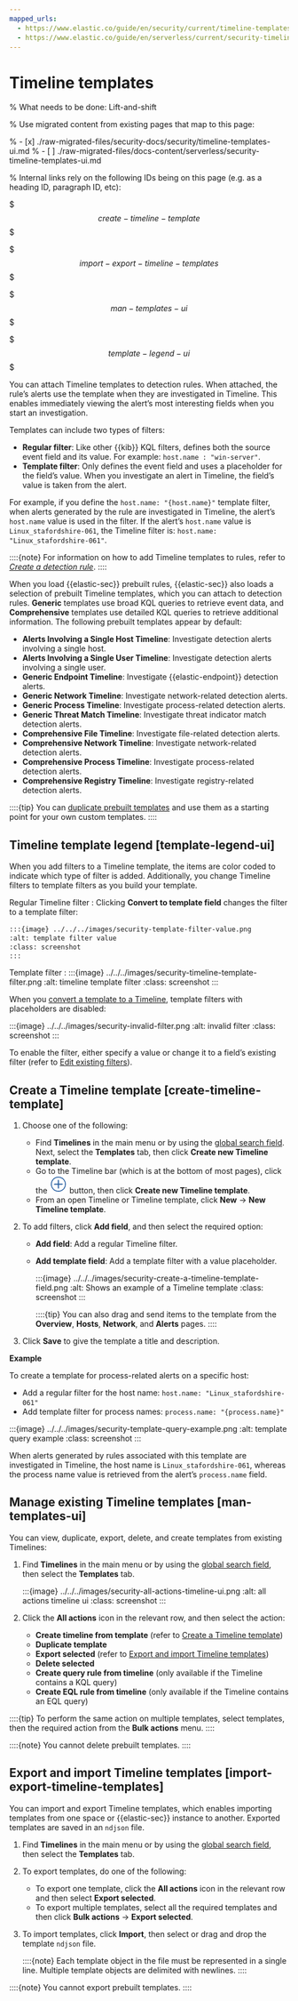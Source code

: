 ```yaml
---
mapped_urls:
  - https://www.elastic.co/guide/en/security/current/timeline-templates-ui.html
  - https://www.elastic.co/guide/en/serverless/current/security-timeline-templates-ui.html
---
```


# Timeline templates

% What needs to be done: Lift-and-shift

% Use migrated content from existing pages that map to this page:

% - [x] ./raw-migrated-files/security-docs/security/timeline-templates-ui.md
% - [ ] ./raw-migrated-files/docs-content/serverless/security-timeline-templates-ui.md

% Internal links rely on the following IDs being on this page (e.g. as a heading ID, paragraph ID, etc):

$$$create-timeline-template$$$

$$$import-export-timeline-templates$$$

$$$man-templates-ui$$$

$$$template-legend-ui$$$

You can attach Timeline templates to detection rules. When attached, the rule’s alerts use the template when they are investigated in Timeline. This enables immediately viewing the alert’s most interesting fields when you start an investigation.

Templates can include two types of filters:

* **Regular filter**: Like other {{kib}} KQL filters, defines both the source event field and its value. For example: `host.name : "win-server"`.
* **Template filter**: Only defines the event field and uses a placeholder for the field’s value. When you investigate an alert in Timeline, the field’s value is taken from the alert.

For example, if you define the `host.name: "{host.name}"` template filter, when alerts generated by the rule are investigated in Timeline, the alert’s `host.name` value is used in the filter. If the alert’s `host.name` value is `Linux_stafordshire-061`, the Timeline filter is: `host.name: "Linux_stafordshire-061"`.

::::{note}
For information on how to add Timeline templates to rules, refer to [*Create a detection rule*](/solutions/security/detect-and-alert/create-detection-rule.md).
::::


When you load {{elastic-sec}} prebuilt rules, {{elastic-sec}} also loads a selection of prebuilt Timeline templates, which you can attach to detection rules. **Generic** templates use broad KQL queries to retrieve event data, and **Comprehensive** templates use detailed KQL queries to retrieve additional information. The following prebuilt templates appear by default:

* **Alerts Involving a Single Host Timeline**: Investigate detection alerts involving a single host.
* **Alerts Involving a Single User Timeline**: Investigate detection alerts involving a single user.
* **Generic Endpoint Timeline**: Investigate {{elastic-endpoint}} detection alerts.
* **Generic Network Timeline**: Investigate network-related detection alerts.
* **Generic Process Timeline**: Investigate process-related detection alerts.
* **Generic Threat Match Timeline**: Investigate threat indicator match detection alerts.
* **Comprehensive File Timeline**: Investigate file-related detection alerts.
* **Comprehensive Network Timeline**: Investigate network-related detection alerts.
* **Comprehensive Process Timeline**: Investigate process-related detection alerts.
* **Comprehensive Registry Timeline**: Investigate registry-related detection alerts.

::::{tip}
You can [duplicate prebuilt templates](/solutions/security/investigate/timeline-templates.md#man-templates-ui) and use them as a starting point for your own custom templates.
::::



## Timeline template legend [template-legend-ui]

When you add filters to a Timeline template, the items are color coded to indicate which type of filter is added. Additionally, you change Timeline filters to template filters as you build your template.

Regular Timeline filter
:   Clicking **Convert to template field** changes the filter to a template filter:

    :::{image} ../../../images/security-template-filter-value.png
    :alt: template filter value
    :class: screenshot
    :::


Template filter
:   :::{image} ../../../images/security-timeline-template-filter.png
:alt: timeline template filter
:class: screenshot
:::


When you [convert a template to a Timeline](/solutions/security/investigate/timeline-templates.md#man-templates-ui), template filters with placeholders are disabled:

:::{image} ../../../images/security-invalid-filter.png
:alt: invalid filter
:class: screenshot
:::

To enable the filter, either specify a value or change it to a field’s existing filter (refer to [Edit existing filters](/solutions/security/investigate/timeline.md#pivot)).


## Create a Timeline template [create-timeline-template]

1. Choose one of the following:

    * Find **Timelines** in the main menu or by using the [global search field](/explore-analyze/find-and-organize/find-apps-and-objects.md). Next, select the **Templates** tab, then click **Create new Timeline template**.
    * Go to the Timeline bar (which is at the bottom of most pages), click the ![Click the add new button](../../../images/security-add-new-timeline-button.png "") button, then click **Create new Timeline template**.
    * From an open Timeline  or Timeline template, click **New** → **New Timeline template**.

2. To add filters, click **Add field**, and then select the required option:

    * **Add field**: Add a regular Timeline filter.
    * **Add template field**: Add a template filter with a value placeholder.

        :::{image} ../../../images/security-create-a-timeline-template-field.png
        :alt: Shows an example of a Timeline template
        :class: screenshot
        :::

        ::::{tip}
        You can also drag and send items to the template from the **Overview**, **Hosts**, **Network**, and **Alerts** pages.
        ::::

3. Click **Save** to give the template a title and description.

**Example**

To create a template for process-related alerts on a specific host:

* Add a regular filter for the host name: `host.name: "Linux_stafordshire-061"`
* Add template filter for process names: `process.name: "{process.name}"`

:::{image} ../../../images/security-template-query-example.png
:alt: template query example
:class: screenshot
:::

When alerts generated by rules associated with this template are investigated in Timeline, the host name is `Linux_stafordshire-061`, whereas the process name value is retrieved from the alert’s `process.name` field.


## Manage existing Timeline templates [man-templates-ui]

You can view, duplicate, export, delete, and create templates from existing Timelines:

1. Find **Timelines** in the main menu or by using the [global search field](/explore-analyze/find-and-organize/find-apps-and-objects.md), then select the **Templates** tab.

    :::{image} ../../../images/security-all-actions-timeline-ui.png
    :alt: all actions timeline ui
    :class: screenshot
    :::

2. Click the **All actions** icon in the relevant row, and then select the action:

    * **Create timeline from template** (refer to [Create a Timeline template](/solutions/security/investigate/timeline-templates.md#create-timeline-template))
    * **Duplicate template**
    * **Export selected** (refer to [Export and import Timeline templates](/solutions/security/investigate/timeline-templates.md#import-export-timeline-templates))
    * **Delete selected**
    * **Create query rule from timeline** (only available if the Timeline contains a KQL query)
    * **Create EQL rule from timeline** (only available if the Timeline contains an EQL query)


::::{tip}
To perform the same action on multiple templates, select templates, then the required action from the **Bulk actions** menu.
::::


::::{note}
You cannot delete prebuilt templates.
::::



## Export and import Timeline templates [import-export-timeline-templates]

You can import and export Timeline templates, which enables importing templates from one space or {{elastic-sec}} instance to another. Exported templates are saved in an `ndjson` file.

1. Find **Timelines** in the main menu or by using the [global search field](/explore-analyze/find-and-organize/find-apps-and-objects.md), then select the **Templates** tab.
2. To export templates, do one of the following:

    * To export one template, click the **All actions** icon in the relevant row and then select **Export selected**.
    * To export multiple templates, select all the required templates and then click **Bulk actions** → **Export selected**.

3. To import templates, click **Import**, then select or drag and drop the template `ndjson` file.

    ::::{note}
    Each template object in the file must be represented in a single line. Multiple template objects are delimited with newlines.
    ::::


::::{note}
You cannot export prebuilt templates.
::::

